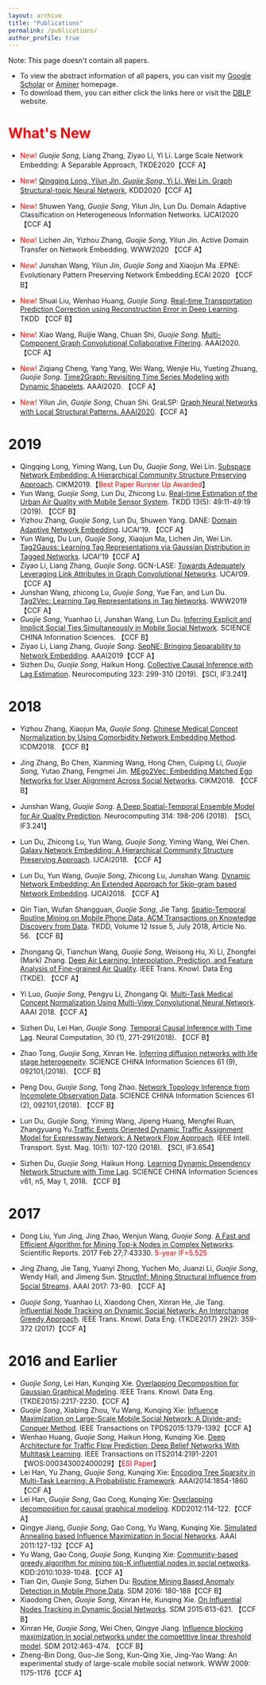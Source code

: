 ```yaml
---
layout: archive
title: "Publications"
permalink: /publications/
author_profile: true
---
```


Note: This page doesn't contain all papers.

- To view the abstract information of all papers, you can visit my [Google Scholar](https://scholar.google.com/citations?hl=zh-CN&user=a832IIMAAAAJ#) or [Aminer](https://www.aminer.cn/profile/guojie-song/53f451dedabfaee4dc7ffd3d) homepage. 
- To download them, you can either click the links here or visit the [DBLP](https://dblp.uni-trier.de/pers/hd/s/Song:Guojie) website.

# <span style="color:red">What's New</span>

- <span style="color:red">New!</span> *Guojie Song*, Liang Zhang, Ziyao Li, Yi Li. Large Scale Network Embedding: A Separable Approach, TKDE2020【CCF A】

- <span style="color:red">New!</span> [Qingqing Long, Yilun Jin, *Guojie Song*, Yi Li, Wei Lin. Graph Structural-topic Neural Network](https://www.gjsong-pku.cn/files/KDD_GraphSTONE.pdf), KDD2020【CCF A】

- <span style="color:red">New!</span> Shuwen Yang, *Guojie Song*, Yilun Jin, Lun Du. Domain Adaptive Classification on Heterogeneous Information Networks. IJCAI2020【CCF A】

- <span style="color:red">New!</span> Lichen Jin, Yizhou Zhang, *Guojie Song*, Yilun Jin. Active Domain Transfer on Network Embedding. WWW2020 【CCF A】

- <span style="color:red">New!</span> Junshan Wang, Yilun Jin, *Guojie Song* and Xiaojun Ma .EPNE: Evolutionary Pattern Preserving Network Embedding.ECAI 2020 【CCF B】

- <span style="color:red">New!</span> Shuai Liu, Wenhao Huang, *Guojie Song*. [Real-time Transportation Prediction Correction using Reconstruction Error in Deep Learning](https://dl.acm.org/doi/abs/10.1145/3369871). TKDD 【CCF B】

- <span style="color:red">New!</span> Xiao Wang, Ruijie Wang, Chuan Shi, *Guojie Song*. [Multi-Component Graph Convolutional Collaborative Filtering](https://arxiv.org/abs/1911.10699). AAAI2020. 【CCF A】

- <span style="color:red">New!</span> Ziqiang Cheng, Yang Yang, Wei Wang, Wenjie Hu, Yueting Zhuang, *Guojie Song*. [Time2Graph: Revisiting Time Series Modeling with Dynamic Shapelets](https://arxiv.org/abs/1911.04143). AAAI2020. 【CCF A】

- <span style="color:red">New!</span> Yilun Jin, *Guojie Song*, Chuan Shi. GraLSP: [Graph Neural Networks with Local Structural Patterns. AAAI2020](https://arxiv.org/abs/1911.07675).【CCF A】

# 2019

  - Qingqing Long, Yiming Wang, Lun Du, *Guojie Song*, Wei Lin. [Subspace Network Embedding: A Hierarchical Community Structure Preserving Approach](https://www.gjsong-pku.cn/files/SpaceNE_CIKM.pdf). CIKM2019.【<span style="color:red">Best Paper Runner Up Awarded</span>】
  - Yun Wang, *Guojie Song*, Lun Du, Zhicong Lu. [Real-time Estimation of the Urban Air Quality with Mobile Sensor System](https://dl.acm.org/citation.cfm?doid=3364623.3356584). TKDD 13(5): 49:11-49:19 (2019). 【CCF B】
  - Yizhou Zhang, *Guojie Song*, Lun Du, Shuwen Yang. DANE: [Domain Adaptive Network Embedding](https://arxiv.org/abs/1906.00684). IJCAI’19. 【CCF A】
  - Yun Wang, Du Lun, *Guojie Song*, Xiaojun Ma, Lichen Jin, Wei Lin. [Tag2Gauss: Learning Tag Representations via Gaussian Distribution in Tagged Networks](https://www.ijcai.org/proceedings/2019/527). IJCAI’19【CCF A】
  - Ziyao Li, Liang Zhang, *Guojie Song*. GCN-LASE: [Towards Adequately Leveraging Link Attributes in Graph Convolutional Networks](https://arxiv.org/abs/1902.09817). IJCAI’09. 【CCF A】
  - Junshan Wang, zhicong Lu, *Guojie Song*, Yue Fan, and Lun Du. [Tag2Vec: Learning Tag Representations in Tag Networks](https://arxiv.org/abs/1905.03041). WWW2019【CCF A】
  - *Guojie Song*, Yuanhao Li, Junshan Wang, Lun Du. [Inferring Explicit and Implicit Social Ties Simultaneously in Mobile Social Network](https://engine.scichina.com/publisher/scp/journal/SCIS/doi/10.1007/s11432-017-9701-0?slug=abstract). SCIENCE CHINA Information Sciences. 【CCF B】
  - Ziyao Li, Liang Zhang, *Guojie Song*. [SepNE: Bringing Separability to Network Embedding](https://arxiv.org/abs/1811.05614). AAAI2019【CCF A】
  - Sizhen Du, *Guojie Song*, Haikun Hong. [Collective Causal Inference with Lag Estimation](https://doi.org/10.1016/j.neucom.2018.09.088). Neurocomputing 323: 299-310 (2019).【SCI, IF3.241】

# 2018

  - Yizhou Zhang, Xiaojun Ma, *Guojie Song*. [Chinese Medical Concept Normalization by Using Comorbidity Network Embedding Method](https://ieeexplore.ieee.org/document/8594902). ICDM2018. 【CCF B】

  - Jing Zhang, Bo Chen, Xianming Wang, Hong Chen, Cuiping Li, *Guojie Song*, Yutao Zhang, Fengmei Jin. [MEgo2Vec: Embedding Matched Ego Networks for User Alignment Across Social Networks](https://dl.acm.org/citation.cfm?doid=3269206.3271705). CIKM2018. 【CCF B】

  - Junshan Wang, *Guojie Song*. [A Deep Spatial-Temporal Ensemble Model for Air Quality Prediction](https://doi.org/10.1016/j.neucom.2018.06.049). Neurocomputing 314: 198-206 (2018). 【SCI, IF3.241】

  - Lun Du, Zhicong Lu, Yun Wang, *Guojie Song*, Yiming Wang, Wei Chen. [Galaxy Network Embedding: A Hierarchical Community Structure Preserving Approach](https://www.ijcai.org/proceedings/2018/287). IJCAI2018. 【CCF A】

  - Lun Du, Yun Wang, *Guojie Song*, Zhicong Lu, Junshan Wang. [Dynamic Network Embedding: An Extended Approach for Skip-gram based Network Embedding](https://www.ijcai.org/proceedings/2018/288). IJCAI2018. 【CCF A】

  - Qin Tian, Wufan Shangguan, *Guojie Song*, Jie Tang. [Spatio-Temporal Routine Mining on Mobile Phone Data, ACM Transactions on Knowledge Discovery from Data](https://dl.acm.org/citation.cfm?doid=3234931.3201577).  TKDD,  Volume 12 Issue 5, July 2018, Article No. 56. 【CCF B】

  - Zhongang Qi, Tianchun Wang, *Guojie Song*, Weisong Hu, Xi Li, Zhongfei (Mark) Zhang. [Deep Air Learning: Interpolation, Prediction, and Feature Analysis of Fine-grained Air Quality](https://arxiv.org/abs/1711.00939). IEEE Trans. Knowl. Data Eng (TKDE). 【CCF A】

  - Yi Luo, *Guojie Song*, Pengyu Li, Zhongang Qi. [Multi-Task Medical Concept Normalization Using Multi-View Convolutional Neural Network](https://www.aaai.org/ocs/index.php/AAAI/AAAI18/paper/view/17066). AAAI 2018.【CCF A】

  - Sizhen Du, Lei Han, *Guojie Song*. [Temporal Causal Inference with Time Lag](https://doi.org/10.1162/neco_a_01028). Neural Computation, 30 (1), 271-291(2018). 【CCF B】

  - Zhao Tong, *Guojie Song*, Xinran He. [Inferring diffusion networks with life stage heterogeneity](http://engine.scichina.com/publisher/scp/journal/SCIS/61/9/10.1007/s11432-016-9122-x?slug=fulltext). SCIENCE CHINA Information Sciences 61 (9), 092101,(2018). 【CCF B】

  - Peng Dou, *Guojie Song*, Tong Zhao. [Network Topology Inference from Incomplete Observation Data](engine.scichina.com/publisher/scp/journal/SCIS/61/2/10.1007/s11432-017-9154-1?slug=fulltext). SCIENCE CHINA Information Sciences 61 (2), 092101,(2018). 【CCF B】

  - Lun Du, *Guojie Song*, Yiming Wang, Jipeng Huang, Mengfei Ruan, Zhangyuang Yu.[Traffic Events Oriented Dynamic Traffic Assignment Model for Expressway Network: A Network Flow Approach](https://ieeexplore.ieee.org/document/8263438). IEEE Intell. Transport. Syst. Mag. 10(1): 107-120 (2018). 【SCI, IF3.654】

  - Sizhen Du, *Guojie Song*, Haikun Hong. [Learning Dynamic Dependency Network Structure with Time Lag](http://engine.scichina.com/publisher/scp/journal/SCIS/61/5/10.1007/s11432-016-9070-4?slug=fulltext). SCIENCE CHINA Information Sciences v61, n5, May 1, 2018. 【CCF B】

# 2017

  - Dong Liu, Yun Jing, Jing Zhao, Wenjun Wang, *Guojie Song*. [A Fast and Efficient Algorithm for Mining Top-k Nodes in Complex Networks](https://www.nature.com/articles/srep43330). Scientific Reports.  2017 Feb 27;7:43330. <span style="color:red">5-year IF=5.525</span>

  - Jing Zhang, Jie Tang, Yuanyi Zhong, Yuchen Mo, Juanzi Li, *Guojie Song*, Wendy Hall, and Jimeng Sun. [StructInf: Mining Structural Influence from Social Streams](https://aaai.org/ocs/index.php/AAAI/AAAI17/paper/view/14763). AAAI 2017: 73-80. 【CCF A】

  - *Guojie Song*, Yuanhao Li, Xiaodong Chen, Xinran He, Jie Tang. [Influential Node Tracking on Dynamic Social Network: An Interchange Greedy Approach](https://ieeexplore.ieee.org/document/7605539). IEEE Trans. Knowl. Data Eng. (TKDE2017) 29(2): 359-372 (2017)【CCF A】

# 2016 and Earlier

  - *Guojie Song*, Lei Han, Kunqing Xie. [Overlapping Decomposition for Gaussian Graphical Modeling](https://ieeexplore.ieee.org/document/7050333/). IEEE Trans. Knowl. Data Eng. (TKDE2015):2217-2230.【CCF A】
  - *Guojie Song*, Xiabing Zhou, Yu Wang, Kunqing Xie: [Influence Maximization on Large-Scale Mobile Social Network: A Divide-and-Conquer Method](https://ieeexplore.ieee.org/document/6805620/). IEEE Transactions on TPDS2015:1379-1392【CCF A】
  - Wenhao Huang, *Guojie Song*, Haikun Hong, Kunqing Xie. [Deep Architecture for Traffic Flow Prediction: Deep Belief Networks With Multitask Learning](https://ieeexplore.ieee.org/document/6786503/). IEEE Transactions on ITS2014:2191-2201【WOS:000343002400029】【<span style="color:red">ESI Paper</span>】
  - Lei Han, Yu Zhang, *Guojie Song*, Kunqing Xie: [Encoding Tree Sparsity in Multi-Task Learning: A Probabilistic Framework](https://www.aaai.org/ocs/index.php/AAAI/AAAI14/paper/view/8486). AAAI2014:1854-1860【CCF A】
  - Lei Han, *Guojie Song*, Gao Cong, Kunqing Xie: [Overlapping decomposition for causal graphical modeling](https://dl.acm.org/citation.cfm?doid=2339530.2339551). KDD2012:114-122.【CCF A】
  - Qingye Jiang, *Guojie Song*, Gao Cong, Yu Wang, Kunqing Xie. [Simulated Annealing based Influence Maximization in Social Networks](http://www.aaai.org/ocs/index.php/AAAI/AAAI11/paper/view/3670). AAAI 2011:127-132【CCF A】
  - Yu Wang, Gao Cong, *Guojie Song*, Kunqing Xie: [Community-based greedy algorithm for mining top-K influential nodes in social networks](https://dl.acm.org/citation.cfm?doid=1835804.1835935). KDD:2010:1039-1048.【CCF A】
  - Tian Qin, *Guojie Song*, Sizhen Du: [Routine Mining Based Anomaly Detection in Mobile Phone Data](https://epubs.siam.org/doi/10.1137/1.9781611974348.21). SDM 2016: 180-188【CCF B】
  - Xiaodong Chen, *Guojie Song*, Xinran He, Kunqing Xie. [On Influential Nodes Tracking in Dynamic Social Networks](https://epubs.siam.org/doi/10.1137/1.9781611974010.69). SDM 2015:613-621. 【CCF B】
  - Xinran He, *Guojie Song*, Wei Chen, Qingye Jiang. [Influence blocking maximization in social networks under the competitive linear threshold model](https://arxiv.org/abs/1110.4723). SDM 2012:463-474. 【CCF B】
  - Zheng-Bin Dong, Guo-Jie Song, Kun-Qing Xie, Jing-Yao Wang: An experimental study of large-scale mobile social network. WWW 2009: 1175-1176【CCF A】
